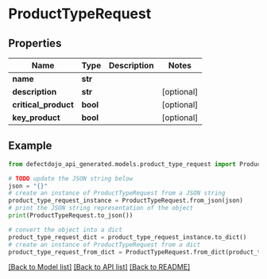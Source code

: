 # ProductTypeRequest


## Properties

Name | Type | Description | Notes
------------ | ------------- | ------------- | -------------
**name** | **str** |  | 
**description** | **str** |  | [optional] 
**critical_product** | **bool** |  | [optional] 
**key_product** | **bool** |  | [optional] 

## Example

```python
from defectdojo_api_generated.models.product_type_request import ProductTypeRequest

# TODO update the JSON string below
json = "{}"
# create an instance of ProductTypeRequest from a JSON string
product_type_request_instance = ProductTypeRequest.from_json(json)
# print the JSON string representation of the object
print(ProductTypeRequest.to_json())

# convert the object into a dict
product_type_request_dict = product_type_request_instance.to_dict()
# create an instance of ProductTypeRequest from a dict
product_type_request_from_dict = ProductTypeRequest.from_dict(product_type_request_dict)
```
[[Back to Model list]](../README.md#documentation-for-models) [[Back to API list]](../README.md#documentation-for-api-endpoints) [[Back to README]](../README.md)


